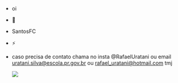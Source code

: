 -  oi
- 🌱 
- SantosFC
- ⚡
- caso precisa de contato chama no insta @RafaelUratani ou email uratani.silva@escola.pr.gov.br ou rafael_uratani@hotmail.com tmj


  ![](https://media1.tenor.com/m/rs4ZOR3C6AgAAAAC/neymar-sheozinho.gif)
